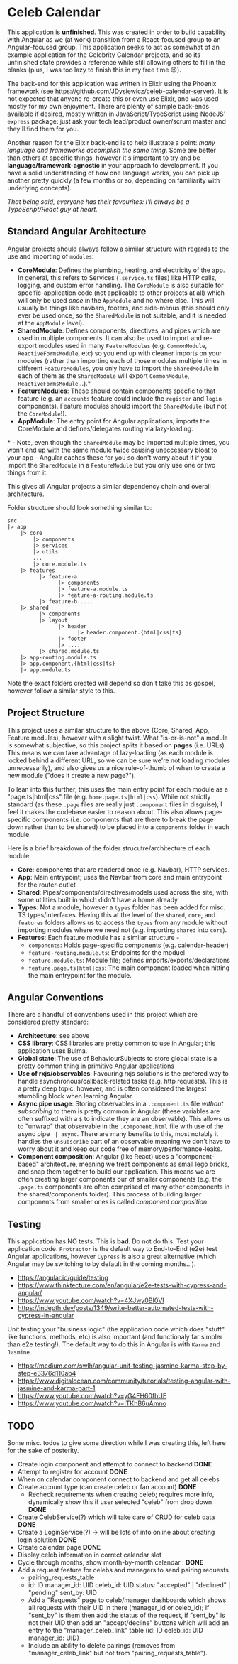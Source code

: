 # Celeb Calendar

This application is **unfinished**. This was created in order to build capability with Angular as we (at work) transition from a React-focused group to an Angular-focused group. This application seeks to act as somewhat of an example application for the Celebrity Calendar projects, and so its unfinished state provides a reference while still allowing others to fill in the blanks (plus, I was too lazy to finish this in my free time 😉).

The back-end for this application was written in Elixir using the Phoenix framework (see https://github.com/JDysiewicz/celeb-calendar-server). It is not expected that anyone re-create this or even use Elixir, and was used mostly for my own enjoyment. There are plenty of sample back-ends available if desired, mostly written in JavaScript/TypeScript using NodeJS' `express` package: just ask your tech lead/product owner/scrum master and they'll find them for you.

Another reason for the Elixir back-end is to help illustrate a point: _many language and frameworks accomplish the same thing_. Some are better than others at specific things, however it's important to try and be **language/framework-agnostic** in your approach to development. If you have a solid understanding of how one language works, you can pick up another pretty quickly (a few months or so, depending on familiarity with underlying concepts).

_That being said, everyone has their favourites: I'll always be a TypeScript/React guy at heart._

## Standard Angular Architecture

Angular projects should always follow a similar structure with regards to the use and importing of `modules`:

- **CoreModule**: Defines the plumbing, heating, and electricity of the app. In general, this refers to Services (`.service.ts` files) like HTTP calls, logging, and custom error handling. The `CoreModule` is also suitable for specific-application code (not applicable to other projects at all) which will only be used _once_ in the `AppModule` and no where else. This will usually be things like navbars, footers, and side-menus (this should only ever be used once, so the `SharedModule` is not suitable, and it is needed at the `AppModule` level).
- **SharedModule**: Defines components, directives, and pipes which are used in multiple components. It can also be used to import and re-export modules used in many `FeatureModules` (e.g. `CommonModule`, `ReactiveFormsModule`, etc) so you end up with cleaner imports on your modules (rather than importing each of those modules multiple times in different `FeatureModules`, you only have to import the `SharedModule` in each of them as the `SharedModule` will export `CommonModule`, `ReactiveFormsModule`...).\*
- **FeatureModules**: These should contain components specfic to that feature (e.g. an `accounts` feature could include the `register` and `login` components). Feature modules should import the `SharedModule` (but not the `CoreModule`!).
- **AppModule**: The entry point for Angular applications; imports the CoreModule and defines/delegates routing via lazy-loading.

\* - Note, even though the `SharedModule` may be imported multiple times, you won't end up with the same module twice causing uneccessary bloat to your app - Angular caches these for you so don't worry about it if you import the `SharedModule` in a `FeatureModule` but you only use one or two things from it.

This gives all Angular projects a similar dependency chain and overall architecture.

Folder structure should look something similar to:

```
src
|> app
    |> core
        |> components
        |> services
        |> utils
        ...
        |> core.module.ts
    |> features
          |> feature-a
                |> components
                |> feature-a.module.ts
                |> feature-a-routing.module.ts
          |> feature-b ....
    |> shared
          |> components
          |> layout
                |> header
                      |> header.component.{html|css|ts}
                |> footer
                |> ....
          |> shared.module.ts
    |> app-routing.module.ts
    |> app.component.{html|css|ts}
    |> app.module.ts
```

Note the exact folders created will depend so don't take this as gospel, however follow a similar style to this.

## Project Structure

This project uses a similar structure to the above (Core, Shared, App, Feature modules), however with a slight twist. What "is-or-is-not" a module is somewhat subjective, so this project splits it based on **pages** (i.e. URLs). This means we can take advantage of lazy-loading (as each module is locked behind a different URL, so we can be sure we're not loading modules unnecessarily), and also gives us a nice rule-of-thumb of when to create a new module ("does it create a new page?").

To lean into this further, this uses the main entry point for each module as a "page.ts|html|css" file (e.g. `home.page.ts|html|css`). While not strictly standard (as these `.page` files are really just `.component` files in disguise), I feel it makes the codebase easier to reason about. This also allows page-specific components (i.e. components that are there to break the page down rather than to be shared) to be placed into a `components` folder in each module.

Here is a brief breakdown of the folder strucutre/architecture of each module:

- **Core**: components that are rendered once (e.g. Navbar), HTTP services.
- **App**: Main entrypoint; uses the Navbar from core and main entrypoint for the router-outlet
- **Shared**: Pipes/components/directives/models used across the site, with some utilities built in which didn't have a home already
- **Types**: Not a module, however a `types` folder has been added for misc. TS types/interfaces. Having this at the level of the `shared`, `core`, and `features` folders allows us to access the `types` from any module without importing modules where we need not (e.g. importing `shared` into `core`).
- **Features**: Each feature module has a similar structure -
  - `components`: Holds page-specific components (e.g. calendar-header)
  - `feature-routing.module.ts`: Endpoints for the moduel
  - `feature.module.ts`: Module file; defines imports/exports/declarations
  - `feature.page.ts|html|css`: The main component loaded when hitting the main entrypoint for the module.

## Angular Conventions

There are a handful of conventions used in this project which are considered pretty standard:

- **Architecture**: see above
- **CSS library**: CSS libraries are pretty common to use in Angular; this application uses Bulma.
- **Global state**: The use of BehaviourSubjects to store global state is a pretty common thing in primitive Angular applications
- **Use of rxjs/observables**: Favouring rxjs solutions is the prefered way to handle asynchronous/callback-related tasks (e.g. http requests). This is a pretty deep topic, however, and is often considered the largest stumbling block when learning Angular.
- **Async pipe usage**: Storing observables in a `.component.ts` file _without subscribing_ to them is pretty common in Angular (these variables are often suffixed with a `$` to indicate they are an observable). This allows us to "unwrap" that observable in the `.component.html` file with use of the async pipe ` | async`. There are many benefits to this, most notably it handles the `unsubscribe` part of an observable meaning we don't have to worry about it and keep our code free of memory/performance-leaks.
- **Component composition**: Angular (like React) uses a "component-based" architecture, meaning we treat components as small lego bricks, and snap them together to build our application. This means we are often creating larger components our of smaller components (e.g. the `.page.ts` components are often comprised of many other components in the shared/components folder). This process of building larger components from smaller ones is called _component composition_.

## Testing

This application has NO tests. This is **bad**. Do not do this. Test your application code. `Protractor` is the default way to End-to-End (e2e) test Angular applications, however `Cypress` is also a great alternative (which Angular may be switching to by default in the coming months...).

- https://angular.io/guide/testing
- https://www.thinktecture.com/en/angular/e2e-tests-with-cypress-and-angular/
- https://www.youtube.com/watch?v=4XJwy0BI0VI
- https://indepth.dev/posts/1349/write-better-automated-tests-with-cypress-in-angular

Unit testing your "business logic" (the application code which does "stuff" like functions, methods, etc) is also important (and functionaly far simpler than e2e testing!). The default way to do this in Angular is with `Karma` and `Jasmine`.

- https://medium.com/swlh/angular-unit-testing-jasmine-karma-step-by-step-e3376d110ab4
- https://www.digitalocean.com/community/tutorials/testing-angular-with-jasmine-and-karma-part-1
- https://www.youtube.com/watch?v=yG4FH60fhUE
- https://www.youtube.com/watch?v=lTKhB6uAmno

## TODO

Some misc. todos to give some direction while I was creating this, left here for the sake of posterity.

- Create login component and attempt to connect to backend **DONE**
- Attempt to register for account **DONE**
- When on calendar component connect to backend and get all celebs
- Create account type (can create celeb or fan account) **DONE**
  - Recheck requirements when creating celeb; requires more info, dynamically show this if user selected "celeb" from drop down **DONE**
- Create CelebService(?) which will take care of CRUD for celeb data **DONE**
- Create a LoginService(?) -> will be lots of info online about creating login solution **DONE**
- Create calendar page **DONE**
- Display celeb information in correct calendar slot
- Cycle through months; show month-by-month calendar : **DONE**
- Add a request feature for celebs and managers to send pairing requests
  - pairing_requests_table
  - id: ID manager_id: UID celeb_id: UID status: "accepted" | "declined" | "pending" sent_by: UID
  - Add a "Requests" page to celeb/manager dashboards which shows all requests with their UID in there (manager_id or celeb_id); if "sent_by" is them then add the status of the request, if "sent_by" is not their UID then add an "accept/decline" buttons which will add an entry to the "manager_celeb_link" table (id: ID celeb_id: UID manager_id: UID)
  - Include an ability to delete pairings (removes from "manager_celeb_link" but not from "pairing_requests_table").
